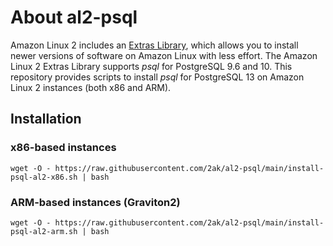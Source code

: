# About al2-psql

Amazon Linux 2 includes an [Extras Library](https://docs.aws.amazon.com/AWSEC2/latest/UserGuide/amazon-linux-ami-basics.html#extras-library), which allows you to install newer versions of software on Amazon Linux with less effort. The Amazon Linux 2 Extras Library supports _psql_ for PostgreSQL 9.6 and 10. This repository provides scripts to install _psql_ for PostgreSQL 13 on Amazon Linux 2 instances (both x86 and ARM).

## Installation

### x86-based instances

``` wget -O - https://raw.githubusercontent.com/2ak/al2-psql/main/install-psql-al2-x86.sh | bash ```

### ARM-based instances (Graviton2)

``` wget -O - https://raw.githubusercontent.com/2ak/al2-psql/main/install-psql-al2-arm.sh | bash ```
